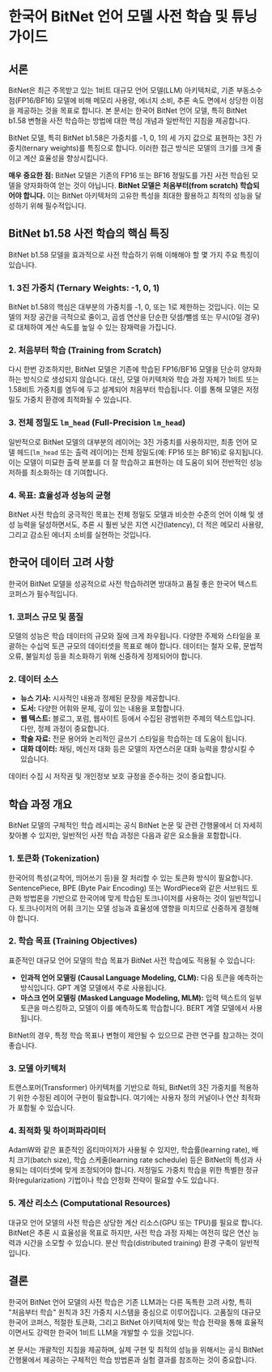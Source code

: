 # 한국어 BitNet 언어 모델 사전 학습 및 튜닝 가이드

## 서론

BitNet은 최근 주목받고 있는 1비트 대규모 언어 모델(LLM) 아키텍처로, 기존 부동소수점(FP16/BF16) 모델에 비해 메모리 사용량, 에너지 소비, 추론 속도 면에서 상당한 이점을 제공하는 것을 목표로 합니다. 본 문서는 한국어 BitNet 언어 모델, 특히 BitNet b1.58 변형을 사전 학습하는 방법에 대한 핵심 개념과 일반적인 지침을 제공합니다.

BitNet 모델, 특히 BitNet b1.58은 가중치를 -1, 0, 1의 세 가지 값으로 표현하는 3진 가중치(ternary weights)를 특징으로 합니다. 이러한 접근 방식은 모델의 크기를 크게 줄이고 계산 효율성을 향상시킵니다.

**매우 중요한 점:** BitNet 모델은 기존의 FP16 또는 BF16 정밀도를 가진 사전 학습된 모델을 양자화하여 얻는 것이 아닙니다. **BitNet 모델은 처음부터(from scratch) 학습되어야 합니다.** 이는 BitNet 아키텍처의 고유한 특성을 최대한 활용하고 최적의 성능을 달성하기 위해 필수적입니다.

## BitNet b1.58 사전 학습의 핵심 특징

BitNet b1.58 모델을 효과적으로 사전 학습하기 위해 이해해야 할 몇 가지 주요 특징이 있습니다.

### 1. 3진 가중치 (Ternary Weights: -1, 0, 1)

BitNet b1.58의 핵심은 대부분의 가중치를 -1, 0, 또는 1로 제한하는 것입니다. 이는 모델의 저장 공간을 극적으로 줄이고, 곱셈 연산을 단순한 덧셈/뺄셈 또는 무시(0일 경우)로 대체하여 계산 속도를 높일 수 있는 잠재력을 가집니다.

### 2. 처음부터 학습 (Training from Scratch)

다시 한번 강조하지만, BitNet 모델은 기존에 학습된 FP16/BF16 모델을 단순히 양자화하는 방식으로 생성되지 않습니다. 대신, 모델 아키텍처와 학습 과정 자체가 1비트 또는 1.58비트 가중치를 염두에 두고 설계되어 처음부터 학습됩니다. 이를 통해 모델은 저정밀도 가중치 환경에 최적화될 수 있습니다.

### 3. 전체 정밀도 `lm_head` (Full-Precision `lm_head`)

일반적으로 BitNet 모델의 대부분의 레이어는 3진 가중치를 사용하지만, 최종 언어 모델 헤드(`lm_head` 또는 출력 레이어)는 전체 정밀도(예: FP16 또는 BF16)로 유지됩니다. 이는 모델이 미묘한 출력 분포를 더 잘 학습하고 표현하는 데 도움이 되어 전반적인 성능 저하를 최소화하는 데 기여합니다.

### 4. 목표: 효율성과 성능의 균형

BitNet 사전 학습의 궁극적인 목표는 전체 정밀도 모델과 비슷한 수준의 언어 이해 및 생성 능력을 달성하면서도, 추론 시 훨씬 낮은 지연 시간(latency), 더 적은 메모리 사용량, 그리고 감소된 에너지 소비를 실현하는 것입니다.

## 한국어 데이터 고려 사항

한국어 BitNet 모델을 성공적으로 사전 학습하려면 방대하고 품질 좋은 한국어 텍스트 코퍼스가 필수적입니다.

### 1. 코퍼스 규모 및 품질

모델의 성능은 학습 데이터의 규모와 질에 크게 좌우됩니다. 다양한 주제와 스타일을 포괄하는 수십억 토큰 규모의 데이터셋을 목표로 해야 합니다. 데이터는 철자 오류, 문법적 오류, 불일치성 등을 최소화하기 위해 신중하게 정제되어야 합니다.

### 2. 데이터 소스

*   **뉴스 기사:** 시사적인 내용과 정제된 문장을 제공합니다.
*   **도서:** 다양한 어휘와 문체, 깊이 있는 내용을 포함합니다.
*   **웹 텍스트:** 블로그, 포럼, 웹사이트 등에서 수집된 광범위한 주제의 텍스트입니다. 다만, 정제 과정이 중요합니다.
*   **학술 자료:** 전문 용어와 논리적인 글쓰기 스타일을 학습하는 데 도움이 됩니다.
*   **대화 데이터:** 채팅, 메신저 대화 등은 모델의 자연스러운 대화 능력을 향상시킬 수 있습니다.

데이터 수집 시 저작권 및 개인정보 보호 규정을 준수하는 것이 중요합니다.

## 학습 과정 개요

BitNet 모델의 구체적인 학습 레시피는 공식 BitNet 논문 및 관련 간행물에서 더 자세히 찾아볼 수 있지만, 일반적인 사전 학습 과정은 다음과 같은 요소들을 포함합니다.

### 1. 토큰화 (Tokenization)

한국어의 특성(교착어, 띄어쓰기 등)을 잘 처리할 수 있는 토큰화 방식이 필요합니다. SentencePiece, BPE (Byte Pair Encoding) 또는 WordPiece와 같은 서브워드 토큰화 방법론을 기반으로 한국어에 맞게 학습된 토크나이저를 사용하는 것이 일반적입니다. 토크나이저의 어휘 크기는 모델 성능과 효율성에 영향을 미치므로 신중하게 결정해야 합니다.

### 2. 학습 목표 (Training Objectives)

표준적인 대규모 언어 모델의 학습 목표가 BitNet 사전 학습에도 적용될 수 있습니다:

*   **인과적 언어 모델링 (Causal Language Modeling, CLM):** 다음 토큰을 예측하는 방식입니다. GPT 계열 모델에서 주로 사용됩니다.
*   **마스크 언어 모델링 (Masked Language Modeling, MLM):** 입력 텍스트의 일부 토큰을 마스킹하고, 모델이 이를 예측하도록 학습합니다. BERT 계열 모델에서 사용됩니다.

BitNet의 경우, 특정 학습 목표나 변형이 제안될 수 있으므로 관련 연구를 참고하는 것이 좋습니다.

### 3. 모델 아키텍처

트랜스포머(Transformer) 아키텍처를 기반으로 하되, BitNet의 3진 가중치를 적용하기 위한 수정된 레이어 구현이 필요합니다. 여기에는 사용자 정의 커널이나 연산 최적화가 포함될 수 있습니다.

### 4. 최적화 및 하이퍼파라미터

AdamW와 같은 표준적인 옵티마이저가 사용될 수 있지만, 학습률(learning rate), 배치 크기(batch size), 학습 스케줄(learning rate schedule) 등은 BitNet의 특성과 사용되는 데이터셋에 맞게 조정되어야 합니다. 저정밀도 가중치 학습을 위한 특별한 정규화(regularization) 기법이나 학습 안정화 전략이 필요할 수도 있습니다.

### 5. 계산 리소스 (Computational Resources)

대규모 언어 모델의 사전 학습은 상당한 계산 리소스(GPU 또는 TPU)를 필요로 합니다. BitNet은 추론 시 효율성을 목표로 하지만, 사전 학습 과정 자체는 여전히 많은 연산 능력과 시간을 소모할 수 있습니다. 분산 학습(distributed training) 환경 구축이 일반적입니다.

## 결론

한국어 BitNet 언어 모델의 사전 학습은 기존 LLM과는 다른 독특한 고려 사항, 특히 "처음부터 학습" 원칙과 3진 가중치 시스템을 중심으로 이루어집니다. 고품질의 대규모 한국어 코퍼스, 적절한 토큰화, 그리고 BitNet 아키텍처에 맞는 학습 전략을 통해 효율적이면서도 강력한 한국어 1비트 LLM을 개발할 수 있을 것입니다.

본 문서는 개괄적인 지침을 제공하며, 실제 구현 및 최적의 성능을 위해서는 공식 BitNet 간행물에서 제공하는 구체적인 학습 방법론과 실험 결과를 참조하는 것이 중요합니다.
